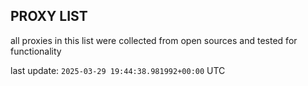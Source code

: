 ## PROXY LIST

all proxies in this list were collected from open sources and tested for functionality

last update: `2025-03-29 19:44:38.981992+00:00` UTC